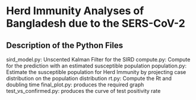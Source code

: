 # Herd Immunity Analyses of Bangladesh due to the SERS-CoV-2

## Description of the Python Files
sird_model.py: Unscented Kalman Filter for the SIRD
compute.py: Compute for the prediction with an estimated susceptible population
population.py: Estimate the susceptible population for Herd Immunity by projecting case distribution on the population distribution
rt.py: Compute the Rt and doubling time
final_plot.py: produces the required graph
test_vs_confirmed.py: produces the curve of test positivity rate
